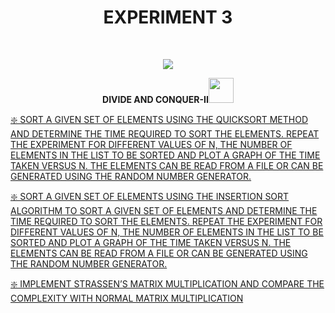 <h1 align="center">EXPERIMENT 3</h1>
<!-- PROJECT LOGO -->
<br />
<p align="center">
  <a href="https://github.com/DHANOLA/CLASS-NOTIX/edit/root/SEMESTER%203/DESIGN%20AND%20ANALYSIS%20OF%20ALGORITHMS%20LAB/EXPERIMENT%203">
    <img src="https://media.giphy.com/media/QU1pSfyEynvgY/giphy.gif" >
  </a>

  

  <p align="center">
  <b> DIVIDE AND CONQUER-II<img src="https://media.giphy.com/media/xUOxfjsW9fWPqEWouI/giphy.gif" width="40" height="40" /></b>
    <br />
   
  </p>
</p>



   <a href="https://github.com/DHANOLA/CLASS-NOTIX/blob/root/SEMESTER%203/DESIGN%20AND%20ANALYSIS%20OF%20ALGORITHMS%20LAB/EXPERIMENT%203/QUESTIONS 1.cpp" style="color: ">❇️ SORT A GIVEN SET OF ELEMENTS USING THE QUICKSORT METHOD AND DETERMINE THE TIME REQUIRED TO SORT THE ELEMENTS. REPEAT THE EXPERIMENT FOR DIFFERENT VALUES OF N, THE NUMBER OF ELEMENTS IN THE LIST TO BE SORTED AND PLOT A GRAPH OF THE TIME TAKEN VERSUS N. THE ELEMENTS CAN BE READ FROM A FILE OR CAN BE GENERATED USING THE RANDOM NUMBER GENERATOR. </a><br />
  

<a href="https://github.com/DHANOLA/CLASS-NOTIX/blob/root/SEMESTER%203/DESIGN%20AND%20ANALYSIS%20OF%20ALGORITHMS%20LAB/EXPERIMENT%203/QUESTIONS 2.cpp" style="color: ">❇️ SORT A GIVEN SET OF ELEMENTS USING THE INSERTION SORT ALGORITHM TO SORT A GIVEN SET OF ELEMENTS AND DETERMINE THE TIME REQUIRED TO SORT THE ELEMENTS. REPEAT THE EXPERIMENT FOR DIFFERENT VALUES OF N, THE NUMBER OF ELEMENTS IN THE LIST TO BE SORTED AND PLOT A GRAPH
OF THE TIME TAKEN VERSUS N. THE ELEMENTS CAN BE READ FROM A FILE OR CAN BE GENERATED USING THE RANDOM NUMBER GENERATOR.</a><br /> 

<a href="https://github.com/DHANOLA/CLASS-NOTIX/blob/root/SEMESTER%203/DESIGN%20AND%20ANALYSIS%20OF%20ALGORITHMS%20LAB/EXPERIMENT%203/QUESTIONS 3.cpp" style="color: ">❇️ IMPLEMENT STRASSEN’S MATRIX MULTIPLICATION AND COMPARE THE COMPLEXITY WITH NORMAL MATRIX MULTIPLICATION </a><br />

 
 
 
 
 
 
 

